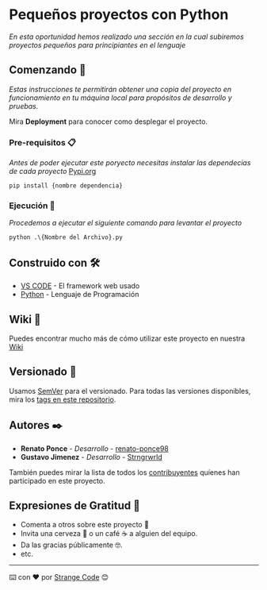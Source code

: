 # Pequeños proyectos con Python

_En esta oportunidad hemos realizado una sección en la cual subiremos proyectos pequeños para principiantes en el lenguaje_

## Comenzando 🚀

_Estas instrucciones te permitirán obtener una copia del proyecto en funcionamiento en tu máquina local para propósitos de desarrollo y pruebas._

Mira **Deployment** para conocer como desplegar el proyecto.


### Pre-requisitos 📋

_Antes de poder ejecutar este poryecto necesitas instalar las dependecias de cada proyecto_ [Pypi.org](https://pypi.org/)

```
pip install {nombre dependencia}
```

### Ejecución 🔧

_Procedemos a ejecutar el siguiente comando para levantar el proyecto_

```
python .\{Nombre del Archivo}.py
```

<!-- 
## Ejecutando las pruebas ⚙️

_Explica como ejecutar las pruebas automatizadas para este sistema_

### Analice las pruebas end-to-end 🔩

_Explica que verifican estas pruebas y por qué_

```
Da un ejemplo
```

### Y las pruebas de estilo de codificación ⌨️

_Explica que verifican estas pruebas y por qué_

```
Da un ejemplo
``` -->

<!-- ## Despliegue 📦

_Agrega notas adicionales sobre como hacer deploy_ -->

## Construido con 🛠️

* [VS CODE](https://code.visualstudio.com/) - El framework web usado
* [Python](https://www.python.org/) - Lenguaje de Programación

<!-- ## Contribuyendo 🖇️

Por favor lee el [CONTRIBUTING.md](https://gist.github.com/villanuevand/xxxxxx) para detalles de nuestro código de conducta, y el proceso para enviarnos pull requests. -->

## Wiki 📖

Puedes encontrar mucho más de cómo utilizar este proyecto en nuestra [Wiki](https://github.com/Strange-Code/PythonLittleProjects/wiki)

## Versionado 📌

Usamos [SemVer](http://semver.org/) para el versionado. Para todas las versiones disponibles, mira los [tags en este repositorio](https://github.com/Strange-Code/PythonLittleProjects/tags).

## Autores ✒️

* **Renato Ponce** - *Desarrollo* - [renato-ponce98](https://github.com/renato-ponce98)
* **Gustavo Jimenez** - *Desarrollo* - [Strngrwrld](https://github.com/Strngrwrld)

También puedes mirar la lista de todos los [contribuyentes](https://github.com/Strange-Code/PythonLittleProjects/contributors) quíenes han participado en este proyecto. 

<!-- ## Licencia 📄

Este proyecto está bajo la Licencia (Tu Licencia) - mira el archivo [LICENSE.md](LICENSE.md) para detalles -->

## Expresiones de Gratitud 🎁

* Comenta a otros sobre este proyecto 📢
* Invita una cerveza 🍺 o un café ☕ a alguien del equipo. 
* Da las gracias públicamente 🤓.
* etc.



---
⌨️ con ❤️ por [Strange Code](https://github.com/Strange-Code) 😊
